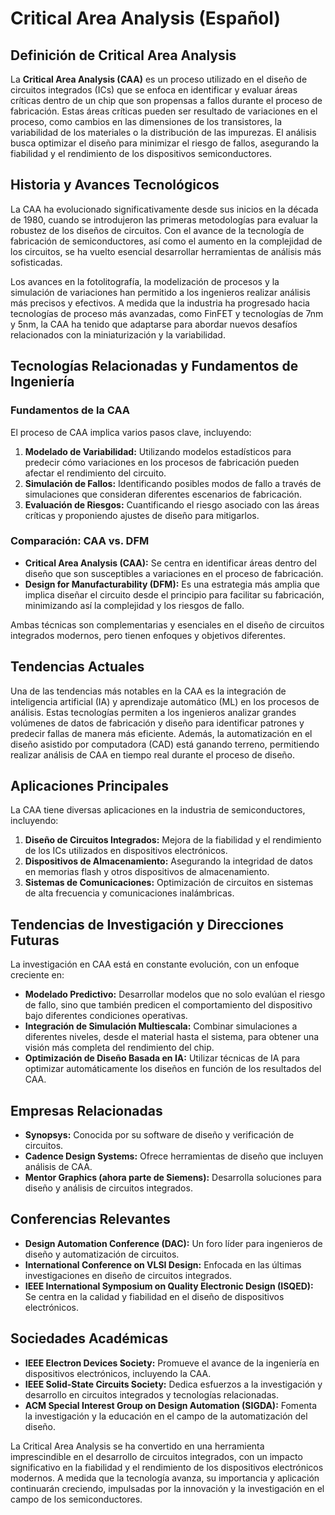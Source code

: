 # Critical Area Analysis (Español)

## Definición de Critical Area Analysis

La **Critical Area Analysis (CAA)** es un proceso utilizado en el diseño de circuitos integrados (ICs) que se enfoca en identificar y evaluar áreas críticas dentro de un chip que son propensas a fallos durante el proceso de fabricación. Estas áreas críticas pueden ser resultado de variaciones en el proceso, como cambios en las dimensiones de los transistores, la variabilidad de los materiales o la distribución de las impurezas. El análisis busca optimizar el diseño para minimizar el riesgo de fallos, asegurando la fiabilidad y el rendimiento de los dispositivos semiconductores.

## Historia y Avances Tecnológicos

La CAA ha evolucionado significativamente desde sus inicios en la década de 1980, cuando se introdujeron las primeras metodologías para evaluar la robustez de los diseños de circuitos. Con el avance de la tecnología de fabricación de semiconductores, así como el aumento en la complejidad de los circuitos, se ha vuelto esencial desarrollar herramientas de análisis más sofisticadas.

Los avances en la fotolitografía, la modelización de procesos y la simulación de variaciones han permitido a los ingenieros realizar análisis más precisos y efectivos. A medida que la industria ha progresado hacia tecnologías de proceso más avanzadas, como FinFET y tecnologías de 7nm y 5nm, la CAA ha tenido que adaptarse para abordar nuevos desafíos relacionados con la miniaturización y la variabilidad.

## Tecnologías Relacionadas y Fundamentos de Ingeniería

### Fundamentos de la CAA

El proceso de CAA implica varios pasos clave, incluyendo:

1. **Modelado de Variabilidad:** Utilizando modelos estadísticos para predecir cómo variaciones en los procesos de fabricación pueden afectar el rendimiento del circuito.
2. **Simulación de Fallos:** Identificando posibles modos de fallo a través de simulaciones que consideran diferentes escenarios de fabricación.
3. **Evaluación de Riesgos:** Cuantificando el riesgo asociado con las áreas críticas y proponiendo ajustes de diseño para mitigarlos.

### Comparación: CAA vs. DFM

- **Critical Area Analysis (CAA):** Se centra en identificar áreas dentro del diseño que son susceptibles a variaciones en el proceso de fabricación.
- **Design for Manufacturability (DFM):** Es una estrategia más amplia que implica diseñar el circuito desde el principio para facilitar su fabricación, minimizando así la complejidad y los riesgos de fallo.

Ambas técnicas son complementarias y esenciales en el diseño de circuitos integrados modernos, pero tienen enfoques y objetivos diferentes.

## Tendencias Actuales

Una de las tendencias más notables en la CAA es la integración de inteligencia artificial (IA) y aprendizaje automático (ML) en los procesos de análisis. Estas tecnologías permiten a los ingenieros analizar grandes volúmenes de datos de fabricación y diseño para identificar patrones y predecir fallas de manera más eficiente. Además, la automatización en el diseño asistido por computadora (CAD) está ganando terreno, permitiendo realizar análisis de CAA en tiempo real durante el proceso de diseño.

## Aplicaciones Principales

La CAA tiene diversas aplicaciones en la industria de semiconductores, incluyendo:

1. **Diseño de Circuitos Integrados:** Mejora de la fiabilidad y el rendimiento de los ICs utilizados en dispositivos electrónicos.
2. **Dispositivos de Almacenamiento:** Asegurando la integridad de datos en memorias flash y otros dispositivos de almacenamiento.
3. **Sistemas de Comunicaciones:** Optimización de circuitos en sistemas de alta frecuencia y comunicaciones inalámbricas.

## Tendencias de Investigación y Direcciones Futuras

La investigación en CAA está en constante evolución, con un enfoque creciente en:

- **Modelado Predictivo:** Desarrollar modelos que no solo evalúan el riesgo de fallo, sino que también predicen el comportamiento del dispositivo bajo diferentes condiciones operativas.
- **Integración de Simulación Multiescala:** Combinar simulaciones a diferentes niveles, desde el material hasta el sistema, para obtener una visión más completa del rendimiento del chip.
- **Optimización de Diseño Basada en IA:** Utilizar técnicas de IA para optimizar automáticamente los diseños en función de los resultados del CAA.

## Empresas Relacionadas

- **Synopsys:** Conocida por su software de diseño y verificación de circuitos.
- **Cadence Design Systems:** Ofrece herramientas de diseño que incluyen análisis de CAA.
- **Mentor Graphics (ahora parte de Siemens):** Desarrolla soluciones para diseño y análisis de circuitos integrados.

## Conferencias Relevantes

- **Design Automation Conference (DAC):** Un foro líder para ingenieros de diseño y automatización de circuitos.
- **International Conference on VLSI Design:** Enfocada en las últimas investigaciones en diseño de circuitos integrados.
- **IEEE International Symposium on Quality Electronic Design (ISQED):** Se centra en la calidad y fiabilidad en el diseño de dispositivos electrónicos.

## Sociedades Académicas

- **IEEE Electron Devices Society:** Promueve el avance de la ingeniería en dispositivos electrónicos, incluyendo la CAA.
- **IEEE Solid-State Circuits Society:** Dedica esfuerzos a la investigación y desarrollo en circuitos integrados y tecnologías relacionadas.
- **ACM Special Interest Group on Design Automation (SIGDA):** Fomenta la investigación y la educación en el campo de la automatización del diseño.

La Critical Area Analysis se ha convertido en una herramienta imprescindible en el desarrollo de circuitos integrados, con un impacto significativo en la fiabilidad y el rendimiento de los dispositivos electrónicos modernos. A medida que la tecnología avanza, su importancia y aplicación continuarán creciendo, impulsadas por la innovación y la investigación en el campo de los semiconductores.